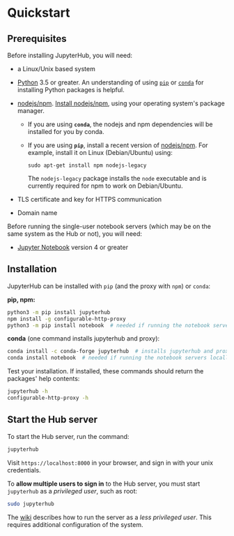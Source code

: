 # Quickstart

## Prerequisites

Before installing JupyterHub, you will need:

- a Linux/Unix based system
- [Python](https://www.python.org/downloads/) 3.5 or greater. An understanding
  of using [`pip`](https://pip.pypa.io/en/stable/) or
  [`conda`](https://conda.io/docs/get-started.html) for
  installing Python packages is helpful.
- [nodejs/npm](https://www.npmjs.com/). [Install nodejs/npm](https://docs.npmjs.com/getting-started/installing-node),
  using your operating system's package manager.

  * If you are using **`conda`**, the nodejs and npm dependencies will be installed for
    you by conda.

  * If you are using **`pip`**, install a recent version of
    [nodejs/npm](https://docs.npmjs.com/getting-started/installing-node).
    For example, install it on Linux (Debian/Ubuntu) using:

    ```
    sudo apt-get install npm nodejs-legacy
    ```
          
    The `nodejs-legacy` package installs the `node` executable and is currently
    required for npm to work on Debian/Ubuntu.

- TLS certificate and key for HTTPS communication
- Domain name

Before running the single-user notebook servers (which may be on the same
system as the Hub or not), you will need:

- [Jupyter Notebook](https://jupyter.readthedocs.io/en/latest/install.html)
  version 4 or greater

## Installation

JupyterHub can be installed with `pip` (and the proxy with `npm`) or `conda`:

**pip, npm:**

```bash
python3 -m pip install jupyterhub
npm install -g configurable-http-proxy
python3 -m pip install notebook  # needed if running the notebook servers locally
```

**conda** (one command installs jupyterhub and proxy):

```bash
conda install -c conda-forge jupyterhub  # installs jupyterhub and proxy
conda install notebook  # needed if running the notebook servers locally
```

Test your installation. If installed, these commands should return the packages'
help contents:

```bash
jupyterhub -h
configurable-http-proxy -h
```

## Start the Hub server

To start the Hub server, run the command:

```bash
jupyterhub
```

Visit `https://localhost:8000` in your browser, and sign in with your unix
credentials.

To **allow multiple users to sign in** to the Hub server, you must start
`jupyterhub` as a *privileged user*, such as root:

```bash
sudo jupyterhub
```

The [wiki](https://github.com/jupyterhub/jupyterhub/wiki/Using-sudo-to-run-JupyterHub-without-root-privileges)
describes how to run the server as a *less privileged user*. This requires
additional configuration of the system.
